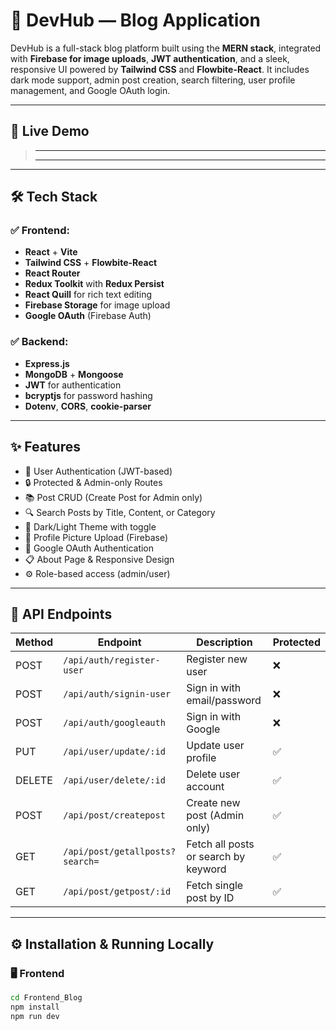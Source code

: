 # 🚀 DevHub — Blog Application

DevHub is a full-stack blog platform built using the **MERN stack**, integrated with **Firebase for image uploads**, **JWT authentication**, and a sleek, responsive UI powered by **Tailwind CSS** and **Flowbite-React**. It includes dark mode support, admin post creation, search filtering, user profile management, and Google OAuth login.

---

## 📸 Live Demo

> ------------------
> -----------------

---

## 🛠️ Tech Stack

### ✅ Frontend:
- **React** + **Vite**
- **Tailwind CSS** + **Flowbite-React**
- **React Router**
- **Redux Toolkit** with **Redux Persist**
- **React Quill** for rich text editing
- **Firebase Storage** for image upload
- **Google OAuth** (Firebase Auth)

### ✅ Backend:
- **Express.js**
- **MongoDB** + **Mongoose**
- **JWT** for authentication
- **bcryptjs** for password hashing
- **Dotenv**, **CORS**, **cookie-parser**

---

## ✨ Features

- 🔐 User Authentication (JWT-based)
- 🔒 Protected & Admin-only Routes
- 📚 Post CRUD (Create Post for Admin only)
- 🔍 Search Posts by Title, Content, or Category
- 🌙 Dark/Light Theme with toggle
- 📸 Profile Picture Upload (Firebase)
- 🧠 Google OAuth Authentication
- 📋 About Page & Responsive Design
- ⚙️ Role-based access (admin/user)

---

## 📮 API Endpoints

| Method | Endpoint                          | Description                          | Protected |
|--------|-----------------------------------|--------------------------------------|-----------|
| POST   | `/api/auth/register-user`         | Register new user                    | ❌        |
| POST   | `/api/auth/signin-user`           | Sign in with email/password          | ❌        |
| POST   | `/api/auth/googleauth`            | Sign in with Google                  | ❌        |
| PUT    | `/api/user/update/:id`            | Update user profile                  | ✅        |
| DELETE | `/api/user/delete/:id`            | Delete user account                  | ✅        |
| POST   | `/api/post/createpost`            | Create new post (Admin only)         | ✅        |
| GET    | `/api/post/getallposts?search=`   | Fetch all posts or search by keyword | ✅        |
| GET    | `/api/post/getpost/:id`           | Fetch single post by ID              | ✅        |

---

## ⚙️ Installation & Running Locally

### 🖥️ Frontend

```bash
cd Frontend_Blog
npm install
npm run dev
